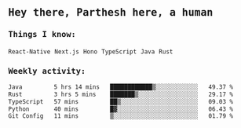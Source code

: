 <samp>
    <h2>Hey there, Parthesh here, a human</h2>
    <h3>Things I know: </h3>
    <code>React-Native</code> <code>Next.js</code> <code>Hono</code> <code>TypeScript</code> <code>Java</code> <code>Rust</code>
    <h3>Weekly activity:</h3>
<!--START_SECTION:waka-->

```txt
Java         5 hrs 14 mins   ████████████▒░░░░░░░░░░░░   49.37 %
Rust         3 hrs 5 mins    ███████▒░░░░░░░░░░░░░░░░░   29.17 %
TypeScript   57 mins         ██▒░░░░░░░░░░░░░░░░░░░░░░   09.03 %
Python       40 mins         █▓░░░░░░░░░░░░░░░░░░░░░░░   06.43 %
Git Config   11 mins         ▒░░░░░░░░░░░░░░░░░░░░░░░░   01.79 %
```

<!--END_SECTION:waka-->
</samp>
